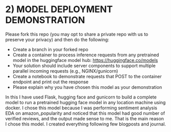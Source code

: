 # 2) MODEL DEPLOYMENT DEMONSTRATION
Please fork this repo (you may opt to share a private repo with us to preserve your privacy) and then do the following:
- Create a branch in your forked repo
- Create a container to process inference requests from any pretrained model in the huggingface model hub: https://huggingface.co/models
- Your solution should include server components to support multiple parallel incoming requests (e.g., NGINX/gunicorn)
- Create a notebook to demonstrate requests that POST to the container endpoint and print out the response
- Please explain why you have chosen this model as your demonstration

In this I have used Flask, hugging face and gunicorn to build a complete model to run a pretrained hugging face model in any location machine using docker. I chose this model because I was performing sentiment analysis EDA on amazon_popularity and noticed that this model had good number of verified reviews, and the output made sense to me. That is the main reason I chose this model. I created everything following few blogposts and journal.
